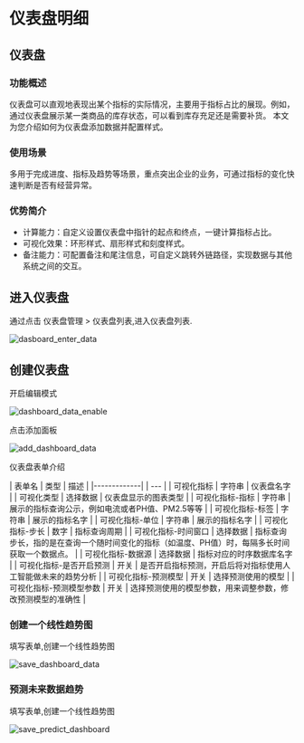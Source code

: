 # 仪表盘明细

## 仪表盘

### 功能概述

仪表盘可以直观地表现出某个指标的实际情况，主要用于指标占比的展现。例如，通过仪表盘展示某一类商品的库存状态，可以看到库存充足还是需要补货。
本文为您介绍如何为仪表盘添加数据并配置样式。

### 使用场景

多用于完成进度、指标及趋势等场景，重点突出企业的业务，可通过指标的变化快速判断是否有经营异常。

### 优势简介

- 计算能力：自定义设置仪表盘中指针的起点和终点，一键计算指标占比。
- 可视化效果：环形样式、扇形样式和刻度样式。
- 备注能力：可配置备注和尾注信息，可自定义跳转外链路径，实现数据与其他系统之间的交互。

## 进入仪表盘

通过点击 仪表盘管理 > 仪表盘列表,进入仪表盘列表.

![dasboard_enter_data](/docs-assets/img/dashboard/dasboard_enter_data.png)

## 创建仪表盘

开启编辑模式

![dashboard_data_enable](/docs-assets/img/dashboard/dashboard_data_enable.png)

点击添加面板

![add_dashboard_data](/docs-assets/img/dashboard/add_dashboard_data.png)

仪表盘表单介绍

| 表单名         | 类型 | 描述 |
|-------------|  | --- |
| 可视化指标       | 字符串	| 仪表盘名字 |
| 可视化类型       |	选择数据 |	仪表盘显示的图表类型 |
| 可视化指标-指标      |	字符串 |	展示的指标查询公示，例如电流或者PH值、PM2.5等等 |
| 可视化指标-标签 |	字符串 |	展示的指标名字 |
| 可视化指标-单位 |	字符串 |	展示的指标名字 |
| 可视化指标-步长 |	数字 |	指标查询周期 |
| 可视化指标-时间窗口 |	选择数据 |	指标查询步长，指的是在查询一个随时间变化的指标（如温度、PH值）时，每隔多长时间获取一个数据点。 |
| 可视化指标-数据源 |	选择数据 |	指标对应的时序数据库名字 |
| 可视化指标-是否开启预测 | 开关 |	是否开启指标预测，开启后将对指标使用人工智能做未来的趋势分析 |
| 可视化指标-预测模型 | 开关 |	选择预测使用的模型 |
| 可视化指标-预测模型参数 | 开关 |	选择预测使用的模型参数，用来调整参数，修改预测模型的准确性 |


### 创建一个线性趋势图

填写表单,创建一个线性趋势图

![save_dashboard_data](/docs-assets/img/dashboard/save_dashboard_data.png)


### 预测未来数据趋势

填写表单,创建一个线性趋势图

![save_predict_dashboard](/docs-assets/img/dashboard/save_predict_dashboard.png)